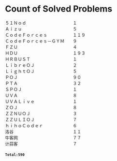# Count of Solved Problems  
５１Ｎｏｄ　　　　　　　　　　　１  
Ａｉｚｕ　　　　　　　　　　　　５  
ＣｏｄｅＦｏｒｃｅｓ　　　　　　１１９  
ＣｏｄｅＦｏｒｃｅｓ－ＧＹＭ　　９  
ＦＺＵ　　　　　　　　　　　　　４  
ＨＤＵ　　　　　　　　　　　　　１９３  
ＨＲＢＵＳＴ　　　　　　　　　　１  
ＬｉｂｒｅＯＪ　　　　　　　　　２  
ＬｉｇｈｔＯＪ　　　　　　　　　５  
ＰＯＪ　　　　　　　　　　　　　９０  
ＰＴＡ　　　　　　　　　　　　　３２  
ＳＰＯＪ　　　　　　　　　　　　１  
ＵＶＡ　　　　　　　　　　　　　８  
ＵＶＡＬｉｖｅ　　　　　　　　　１  
ＺＯＪ　　　　　　　　　　　　　８  
ＺＺＮＵＯＪ　　　　　　　　　　３  
ＺＺＵＬＩＯＪ　　　　　　　　　７  
ｈｉｈｏＣｏｄｅｒ　　　　　　　６  
洛谷　　　　　　　　　　　　　　１１  
牛客网　　　　　　　　　　　　　７７  
计蒜客　　　　　　　　　　　　　７  
#### `Total:590`
